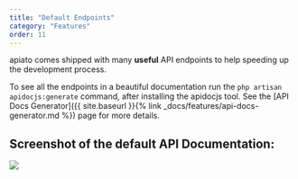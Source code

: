 ```yaml
---
title: "Default Endpoints"
category: "Features"
order: 11
---
```


apiato comes shipped with many **useful** API endpoints to help speeding up the development process.

To see all the endpoints in a beautiful documentation run the `php artisan apidocjs:generate` command, after installing the apidocjs tool. See the [API Docs Generator]({{ site.baseurl }}{% link _docs/features/api-docs-generator.md %}) page for more details.

## Screenshot of the default API Documentation:

![](https://s19.postimg.org/nwxrejwyb/d17df37-_Screen__Shot_2017-02-16_at_5.08.54__PM.png)
